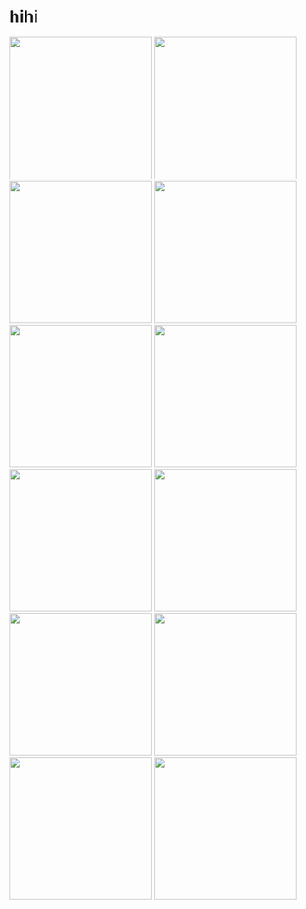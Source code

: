 # hihi
 <img width="250" src="https://user-images.githubusercontent.com/63664661/79888457-aab0c280-8437-11ea-9391-8bcf863e9cb3.png">
<img width="250" src="https://user-images.githubusercontent.com/63664661/79889350-daac9580-8438-11ea-82dd-5ad0a9ef8bc0.png">
<img width="250" src="https://user-images.githubusercontent.com/63664661/79889663-53abed00-8439-11ea-9772-f592e8bebf33.png">
<img width="250" src="https://user-images.githubusercontent.com/63664661/79889799-7e964100-8439-11ea-9ca5-7866ba50a482.png">
<img width="250" src="https://user-images.githubusercontent.com/63664661/79890063-e482c880-8439-11ea-89d2-cbac495204b2.png">
<img width="250" src="https://user-images.githubusercontent.com/63664661/79890092-ef3d5d80-8439-11ea-92b7-7e3115df185b.png">
<img width="250" src="https://user-images.githubusercontent.com/63664661/79891174-979ff180-843b-11ea-953c-a5dad1afebf1.png">
<img width="250" src="https://user-images.githubusercontent.com/63664661/79891231-aa1a2b00-843b-11ea-83de-0bea86b3e203.png">
<img width="250" src="https://user-images.githubusercontent.com/63664661/79891254-b1d9cf80-843b-11ea-9cc1-0053a78a886a.png">
<img width="250" src="https://user-images.githubusercontent.com/63664661/79891281-bc946480-843b-11ea-9744-9f2dd6952184.png">
<img width="250" src="https://user-images.githubusercontent.com/63664661/105638413-d0329700-5eb5-11eb-8c63-7e7425d72104.jpg">
<img width="250" src="https://user-images.githubusercontent.com/63664661/105638468-1e479a80-5eb6-11eb-908f-fb3602029a7b.jpg">

